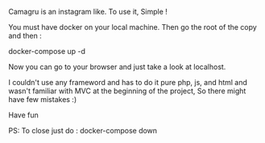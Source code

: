 Camagru is an instagram like.
To use it, Simple !

You must have docker on your local machine. Then go the root of the copy and then :

docker-compose up -d

Now you can go to your browser and just take a look at localhost.

I couldn't use any frameword and has to do it pure php, js, and html and wasn't familiar with MVC at the beginning of the project,
So there might have few mistakes :)

Have fun

PS: To close just do : docker-compose down
